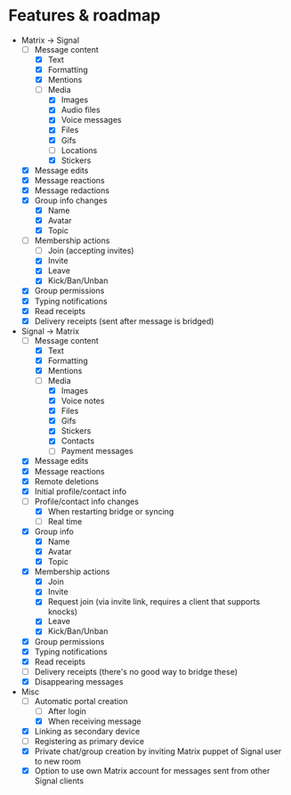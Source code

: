 # Features & roadmap

* Matrix → Signal
  * [ ] Message content
    * [x] Text
    * [x] Formatting
    * [x] Mentions
    * [ ] Media
      * [x] Images
      * [x] Audio files
      * [x] Voice messages
      * [x] Files
      * [x] Gifs
      * [ ] Locations
      * [x] Stickers
  * [x] Message edits
  * [x] Message reactions
  * [x] Message redactions
  * [x] Group info changes
    * [x] Name
    * [x] Avatar
    * [x] Topic
  * [ ] Membership actions
    * [ ] Join (accepting invites)
    * [x] Invite
    * [x] Leave
    * [x] Kick/Ban/Unban
  * [x] Group permissions
  * [x] Typing notifications
  * [x] Read receipts
  * [x] Delivery receipts (sent after message is bridged)
* Signal → Matrix
  * [ ] Message content
    * [x] Text
    * [x] Formatting
    * [x] Mentions
    * [ ] Media
      * [x] Images
      * [x] Voice notes
      * [x] Files
      * [x] Gifs
      * [x] Stickers
      * [x] Contacts
      * [ ] Payment messages
  * [x] Message edits
  * [x] Message reactions
  * [x] Remote deletions
  * [x] Initial profile/contact info
  * [ ] Profile/contact info changes
    * [x] When restarting bridge or syncing
    * [ ] Real time
  * [x] Group info
    * [x] Name
    * [x] Avatar
    * [x] Topic
  * [x] Membership actions
    * [x] Join
    * [x] Invite
    * [x] Request join (via invite link, requires a client that supports knocks)
    * [x] Leave
    * [x] Kick/Ban/Unban
  * [x] Group permissions
  * [x] Typing notifications
  * [x] Read receipts
  * [ ] Delivery receipts (there's no good way to bridge these)
  * [x] Disappearing messages
* Misc
  * [ ] Automatic portal creation
    * [ ] After login
    * [x] When receiving message
  * [x] Linking as secondary device
  * [ ] Registering as primary device
  * [x] Private chat/group creation by inviting Matrix puppet of Signal user to new room
  * [x] Option to use own Matrix account for messages sent from other Signal clients
